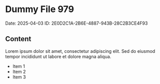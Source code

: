 # Dummy File 979

Date: 2025-04-03
ID: 2E0D2C1A-2B6E-4887-943B-28C2B3CE4F93

## Content

Lorem ipsum dolor sit amet, consectetur adipiscing elit.
Sed do eiusmod tempor incididunt ut labore et dolore magna aliqua.

* Item 1
* Item 2
* Item 3

